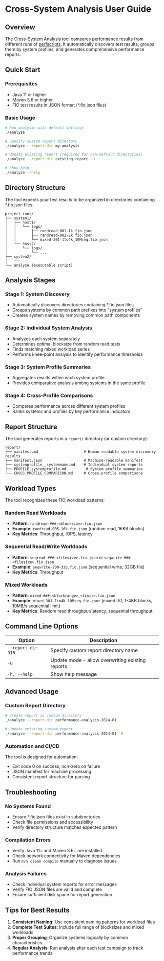 # Cross-System Analysis User Guide

## Overview

The Cross-System Analysis tool compares performance results from different runs of [perfscripts](https://github.com/jshook/perfscripts). It automatically discovers test results, groups them by system profiles, and generates comprehensive performance reports.

## Quick Start

### Prerequisites

- Java 11 or higher
- Maven 3.6 or higher
- FIO test results in JSON format (*.fio.json files)

### Basic Usage

```bash
# Run analysis with default settings
./analyze

# Specify custom report directory
./analyze --report-dir my-analysis

# Update existing report (required for non-default directories)
./analyze --report-dir existing-report -U

# Show help
./analyze --help
```

## Directory Structure

The tool expects your test results to be organized in directories containing *.fio.json files:

```
project-root/
├── system1/
│   ├── host1/
│   │   └── logs/
│   │       ├── randread-001-1k.fio.json
│   │       ├── randread-002-2k.fio.json
│   │       └── mixed-301-1to4k_10Mseq.fio.json
│   └── host2/
│       └── logs/
│           └── ...
├── system2/
│   └── ...
└── analyze (executable script)
```

## Analysis Stages

### Stage 1: System Discovery
- Automatically discovers directories containing *.fio.json files
- Groups systems by common path prefixes into "system profiles"
- Creates system names by removing common path components

### Stage 2: Individual System Analysis
- Analyzes each system separately
- Determines optimal blocksize from random read tests
- Finds matching mixed workload series
- Performs knee-point analysis to identify performance thresholds

### Stage 3: System Profile Summaries
- Aggregates results within each system profile
- Provides comparative analysis among systems in the same profile

### Stage 4: Cross-Profile Comparisons
- Compares performance across different system profiles
- Ranks systems and profiles by key performance indicators

## Report Structure

The tool generates reports in a `report/` directory (or custom directory):

```
report/
├── manifest.md                     # Human-readable system discovery results
├── manifest.json                   # Machine-readable manifest
├── systemprofile__systemname.md    # Individual system reports
├── PROFILE_systemprofile.md         # System profile summaries
└── CROSS_PROFILE_COMPARISON.md     # Cross-profile comparisons
```

## Workload Types

The tool recognizes these FIO workload patterns:

### Random Read Workloads
- **Pattern**: `randread-###-<blocksize>.fio.json`
- **Example**: `randread-005-16k.fio.json` (random read, 16KB blocks)
- **Key Metrics**: Throughput, IOPS, latency

### Sequential Read/Write Workloads
- **Pattern**: `seqread-###-<filesize>.fio.json` or `seqwrite-###-<filesize>.fio.json`
- **Example**: `seqwrite-200-32g.fio.json` (sequential write, 32GB file)
- **Key Metrics**: Throughput

### Mixed Workloads
- **Pattern**: `mixed-###-<blockrange>_<limit>.fio.json`
- **Example**: `mixed-301-1to4k_10Mseq.fio.json` (mixed I/O, 1-4KB blocks, 10MB/s sequential limit)
- **Key Metrics**: Random read throughput/latency, sequential throughput

## Command Line Options

| Option | Description |
|--------|-------------|
| `--report-dir DIR` | Specify custom report directory name |
| `-U` | Update mode - allow overwriting existing reports |
| `-h, --help` | Show help message |

## Advanced Usage

### Custom Report Directory
```bash
# Create report in custom directory
./analyze --report-dir performance-analysis-2024-01

# Update existing custom report
./analyze --report-dir performance-analysis-2024-01 -U
```

### Automation and CI/CD
The tool is designed for automation:
- Exit code 0 on success, non-zero on failure
- JSON manifest for machine processing
- Consistent report structure for parsing

## Troubleshooting

### No Systems Found
- Ensure *.fio.json files exist in subdirectories
- Check file permissions and accessibility
- Verify directory structure matches expected pattern

### Compilation Errors
- Verify Java 11+ and Maven 3.6+ are installed
- Check network connectivity for Maven dependencies
- Run `mvn clean compile` manually to diagnose issues

### Analysis Failures
- Check individual system reports for error messages
- Verify FIO JSON files are valid and complete
- Ensure sufficient disk space for report generation

## Tips for Best Results

1. **Consistent Naming**: Use consistent naming patterns for workload files
2. **Complete Test Suites**: Include full range of blocksizes and mixed workloads
3. **Proper Grouping**: Organize systems logically by common characteristics
4. **Regular Analysis**: Run analysis after each test campaign to track performance trends